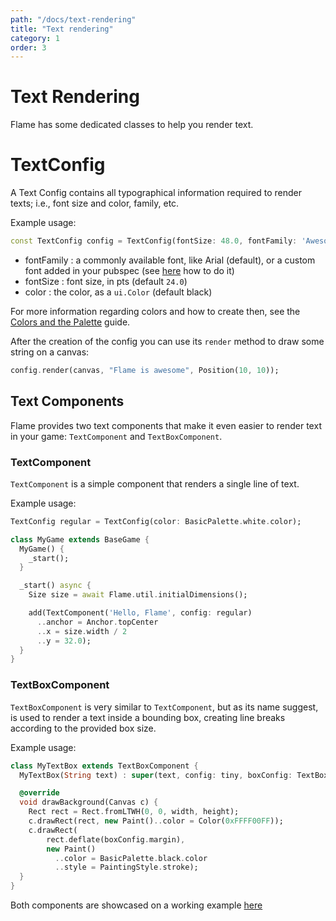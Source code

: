 ```yaml
---
path: "/docs/text-rendering"
title: "Text rendering"
category: 1
order: 3
---
```


# Text Rendering

Flame has some dedicated classes to help you render text.

# TextConfig

A Text Config contains all typographical information required to render texts; i.e., font size and color, family, etc.

Example usage:

```dart
const TextConfig config = TextConfig(fontSize: 48.0, fontFamily: 'Awesome Font', anchor: Anchor.rightBottom);
```

* fontFamily : a commonly available font, like Arial (default), or a custom font added in your pubspec (see [here](https://flutter.io/custom-fonts/) how to do it)
* fontSize : font size, in pts (default `24.0`)
* color : the color, as a `ui.Color` (default black)

For more information regarding colors and how to create then, see the [Colors and the Palette](/docs/colors) guide.

After the creation of the config you can use its `render` method to draw some string on a canvas:

```dart
config.render(canvas, "Flame is awesome", Position(10, 10));

```

## Text Components

Flame provides two text components that make it even easier to render text in your game: `TextComponent` and `TextBoxComponent`.

### TextComponent

`TextComponent` is a simple component that renders a single line of text.

Example usage:

```dart
TextConfig regular = TextConfig(color: BasicPalette.white.color);

class MyGame extends BaseGame {
  MyGame() {
    _start();
  }

  _start() async {
    Size size = await Flame.util.initialDimensions();

    add(TextComponent('Hello, Flame', config: regular)
      ..anchor = Anchor.topCenter
      ..x = size.width / 2
      ..y = 32.0);
  }
}
```

### TextBoxComponent

`TextBoxComponent` is very similar to `TextComponent`, but as its name suggest, is used to render a text inside a bounding box, creating line breaks according to the provided box size.

Example usage:

```dart
class MyTextBox extends TextBoxComponent {
  MyTextBox(String text) : super(text, config: tiny, boxConfig: TextBoxConfig(timePerChar: 0.05));

  @override
  void drawBackground(Canvas c) {
    Rect rect = Rect.fromLTWH(0, 0, width, height);
    c.drawRect(rect, new Paint()..color = Color(0xFFFF00FF));
    c.drawRect(
        rect.deflate(boxConfig.margin),
        new Paint()
          ..color = BasicPalette.black.color
          ..style = PaintingStyle.stroke);
  }
}
```

Both components are showcased on a working example [here](https://github.com/luanpotter/flame/tree/master/doc/examples/text)